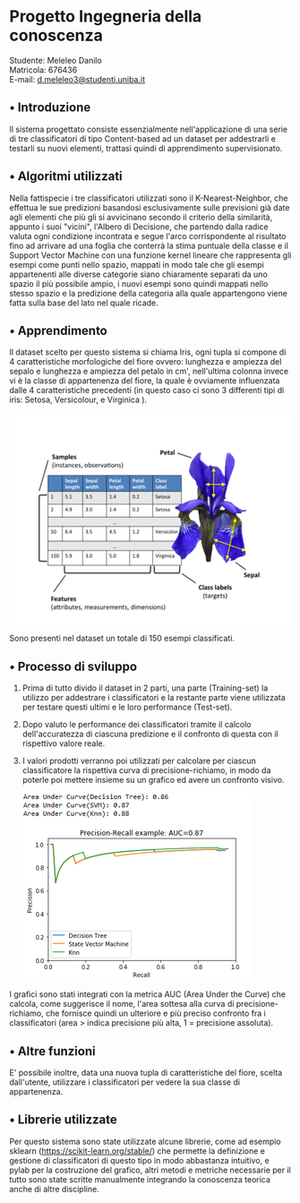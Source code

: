 # Progetto Ingegneria della conoscenza

Studente: Meleleo Danilo   
Matricola: 676436   
E-mail: d.meleleo3@studenti.uniba.it

## •	Introduzione
Il sistema progettato consiste essenzialmente nell'applicazione di una serie di tre classificatori 
di tipo Content-based ad un dataset per addestrarli e testarli su nuovi elementi, trattasi quindi di apprendimento supervisionato.

## •	Algoritmi utilizzati
Nella fattispecie i tre classificatori utilizzati sono il K-Nearest-Neighbor, che effettua le sue predizioni basandosi esclusivamente sulle previsioni già date agli elementi che più gli si avvicinano secondo il criterio della similarità, appunto i suoi "vicini", l'Albero di Decisione, che partendo dalla radice valuta ogni condizione incontrata
e segue l'arco corrispondente al risultato fino ad arrivare ad una foglia che conterrà la stima puntuale della classe e il Support Vector Machine con una funzione kernel lineare che rappresenta gli esempi come punti nello spazio, mappati in modo tale che gli esempi appartenenti alle diverse categorie siano chiaramente separati da uno spazio il più possibile ampio, i nuovi esempi sono quindi mappati nello stesso spazio e la predizione della categoria alla quale appartengono viene fatta sulla base del lato nel quale ricade.

## •	Apprendimento
Il dataset scelto per questo sistema si chiama Iris, ogni tupla si compone di 4 caratteristiche morfologiche del fiore ovvero: lunghezza e ampiezza del sepalo e lunghezza e ampiezza del petalo in cm', nell'ultima colonna invece vi è la classe di appartenenza del fiore, la quale è ovviamente influenzata dalle 4 caratteristiche precedenti (in questo caso ci sono 3 differenti tipi di iris: Setosa, Versicolour, e Virginica ).

![](https://github.com/DaniMe98/ICon-progetto/blob/master/iris.jpg)

Sono presenti nel dataset un totale di 150 esempi classificati. 

## •	Processo di sviluppo
1)	Prima di tutto divido il dataset in 2 parti, una parte (Training-set) la utilizzo per addestrare i classificatori e la restante parte viene utilizzata per testare questi ultimi e le loro performance (Test-set).

2)	Dopo valuto le performance dei classificatori tramite il calcolo dell'accuratezza di ciascuna predizione e il confronto di questa con il rispettivo valore reale.

3)	I valori prodotti verranno poi utilizzati per calcolare per ciascun classificatore la rispettiva curva di precisione-richiamo, in modo da poterle poi mettere insieme su un grafico ed avere un confronto visivo.

      ![Esempio di grafico](https://github.com/DaniMe98/ICon-progetto/blob/master/Cattura.PNG)

I grafici sono stati integrati con la metrica AUC (Area Under the Curve) che calcola, come suggerisce il nome, l'area sottesa alla curva di precisione-richiamo, che fornisce quindi un ulteriore e più preciso confronto fra i classificatori (area > indica precisione più alta, 1 = precisione assoluta).

## •	Altre funzioni
E' possibile inoltre, data una nuova tupla di caratteristiche del fiore, scelta dall'utente, utilizzare i classificatori per vedere la sua classe di appartenenza.

## •	Librerie utilizzate
Per questo sistema sono state utilizzate alcune librerie, come ad esempio sklearn (https://scikit-learn.org/stable/) che permette la definizione e gestione di classificatori di questo tipo in modo abbastanza intuitivo, e pylab per la costruzione del grafico, altri metodi e metriche necessarie per il tutto sono state scritte manualmente integrando la conoscenza teorica anche di
altre discipline.

